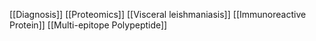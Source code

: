 [[Diagnosis]]
[[Proteomics]]
[[Visceral leishmaniasis]]
[[Immunoreactive Protein]]
[[Multi-epitope Polypeptide]]
